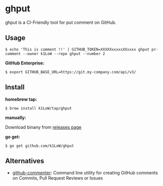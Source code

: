 # ghput

ghput is a CI-Friendly tool for put comment on GitHub.

## Usage

``` console
$ echo 'This is comment !!' | GITHUB_TOKEN=XXXXXxxxxxXXxxxx ghput pr-comment --owner k1LoW --repo ghput --number 2
```

**GitHub Enterprise:**

``` console
$ export GITHUB_BASE_URL=https://git.my-company.com/api/v3/
```

## Install

**homebrew tap:**

```console
$ brew install k1LoW/tap/ghput
```

**manually:**

Download binany from [releases page](https://github.com/k1LoW/ghput/releases)

**go get:**

```console
$ go get github.com/k1LoW/ghput
```

## Alternatives

- [github-commenter](https://github.com/cloudposse/github-commenter): Command line utility for creating GitHub comments on Commits, Pull Request Reviews or Issues
